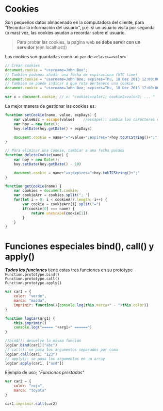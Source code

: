 # Cookies

Son pequeños datos almacenado en la computadora del cliente, para "Recordar la información del usuario", p.e. si un usuario visita por segunda (o mas) vez, las cookies ayudan a recordar sobre el usuario.

>Para probar las cookies, la pagina web __se debe servir con un servidor__ (ejm localhost))

Las cookies son guardadas como un par de `<clave>=<valor>`

```javascript
// Crear cookies
document.cookie = "username=John Doe";
// Tambien podemos añadir una fecha de expiraciona (UTC time)
document.cookie = "username=John Doe; expires=Thu, 18 Dec 2013 12:00:00 UTC";
// Tambien se puede indicar a que ruta pertenece una cookie
document.cookie = "username=John Doe; expires=Thu, 18 Dec 2013 12:00:00 UTC; path=/"; // por defecto es "/"

var x = document.cookie; // x: "cookie1=valor1; cookie2=valor2; ... "
```

La mejor manera de gestionar las cookies es:

```javascript
function setCookie(name, value, expDays) {
    var valueEsc = escape(value)    //escape(): cambia los caracteres especiales a su ascii
    var hoy = new Date();
    hoy.setDate(hoy.getDate() + expDays)

    document.cookie = name+"="+value+";expires="+hoy.toUTCString()+";"
}

// Para eliminar una cookie, cambiar a una fecha pasada
function deleteCookie(name) {
    var hoy = new Date();
    hoy.setDate(hoy.getDate() - 10)

    document.cookie = name+"=x;expires="+hoy.toUTCString()+";"
}

function getCookie(name) {
    var cookies = document.cookie;
    var cookieArr = cookies.split("; ")
    for(let i = 0; i < cookieArr.length; i++) {
        var cookie = cookieArr[i].split("=")
        if(cookie[0] === name) {
            return unescape(cookie[1])
        } 
    }
}

```

# Funciones especiales bind(), call() y apply()

__*Todas las funciones*__ tiene estas tres funciones en su prototype `Function.prototype.bind()`  
`Function.prototype.call()`  
`Function.prototype.apply()`

```javascript
var car1 = {
    color: "verde",
    marca: "mazda",
    imprimir: function(){console.log(this.marca+" - "+this.color)}
}

function logCar(arg1) {
    this.imprimir()
    console.log("===== "+arg1+" ======")
}

//bind(): devuelve la misma función
logCar.bind(car1)("abc")
// call(): se pasa los argumentos separados por coma
logCar.call(car1, "123")
// apply(): se pasa los argumentos en un array 
logCar.apply(car1, ["asd"])
```

Ejemplo de uso; _"Funciones prestadas"_

```javascript
var car2 = {
    color: "rojo",
    marca: "toyota"
}

car1.imprimir.call(car2)
```

# 